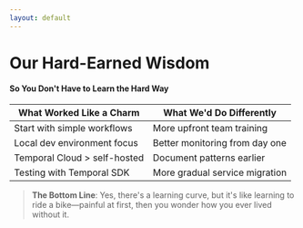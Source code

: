 ```yaml
---
layout: default
---
```


# Our Hard-Earned Wisdom

#### So You Don't Have to Learn the Hard Way

| **What Worked Like a Charm** | **What We'd Do Differently** |
|---|---|
| Start with simple workflows | More upfront team training |
| Local dev environment focus | Better monitoring from day one |
| Temporal Cloud > self-hosted | Document patterns earlier |
| Testing with Temporal SDK | More gradual service migration |

> **The Bottom Line**: Yes, there's a learning curve, but it's like learning to ride a bike—painful at first, then you wonder how you ever lived without it.
